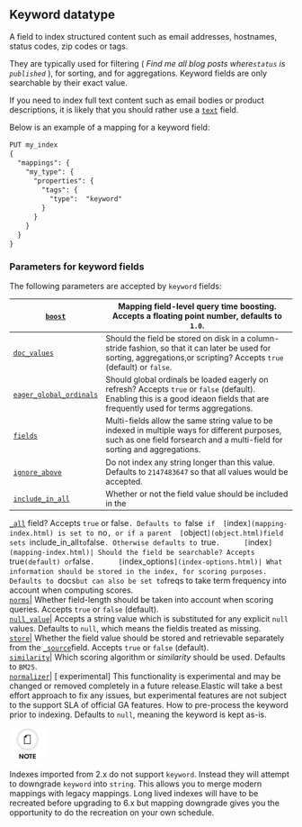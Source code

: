 ## Keyword datatype

A field to index structured content such as email addresses, hostnames, status codes, zip codes or tags.

They are typically used for filtering ( _Find me all blog posts where`status` is `published`_ ), for sorting, and for aggregations. Keyword fields are only searchable by their exact value.

If you need to index full text content such as email bodies or product descriptions, it is likely that you should rather use a 
[`text`](text.html) field.

Below is an example of a mapping for a keyword field:
    
    
    PUT my_index
    {
      "mappings": {
        "my_type": {
          "properties": {
            "tags": {
              "type":  "keyword"
            }
          }
        }
      }
    }

### Parameters for keyword fields

The following parameters are accepted by `keyword` fields:

[`boost`](mapping-boost.html)| Mapping field-level query time boosting. Accepts a floating point number, defaults to `1.0`.     
---|---    
[`doc_values`](doc-values.html)| Should the field be stored on disk in a column-stride fashion, so that it can later be used for sorting, aggregations,or scripting? Accepts `true` (default) or `false`.     
[`eager_global_ordinals`](fielddata.html#global-ordinals)| Should global ordinals be loaded eagerly on refresh? Accepts `true` or `false` (default). Enabling this is a good ideaon fields that are frequently used for terms aggregations.     
[`fields`](multi-fields.html)| Multi-fields allow the same string value to be indexed in multiple ways for different purposes, such as one field forsearch and a multi-field for sorting and aggregations.     
[`ignore_above`](ignore-above.html)| Do not index any string longer than this value. Defaults to `2147483647` so that all values would be accepted.     
[`include_in_all`](include-in-all.html)| Whether or not the field value should be included in the 
[`_all`](mapping-all-field.html) field? Accepts `true` or false`. Defaults to `false` if 
[`index`](mapping-index.html) is set to `no`, or if a parent 
[`object`](object.html)field sets `include_in_all` to `false`. Otherwise defaults to `true`.     
[`index`](mapping-index.html)| Should the field be searchable? Accepts `true` (default) or `false`.     
[`index_options`](index-options.html)| What information should be stored in the index, for scoring purposes. Defaults to `docs` but can also be set to `freqs to take term frequency into account when computing scores.     
[`norms`](norms.html)| Whether field-length should be taken into account when scoring queries. Accepts `true` or `false` (default).     
[`null_value`](null-value.html)| Accepts a string value which is substituted for any explicit `null` values. Defaults to `null`, which means the fieldis treated as missing.     
[`store`](mapping-store.html)| Whether the field value should be stored and retrievable separately from the 
[`_source`](mapping-source-field.html)field. Accepts `true` or `false` (default).     
[`similarity`](similarity.html)| Which scoring algorithm or _similarity_ should be used. Defaults to `BM25`.     
[`normalizer`](normalizer.html)| [ experimental] This functionality is experimental and may be changed or removed completely in a future release.Elastic will take a best effort approach to fix any issues, but experimental features are not subject to the support SLA of official GA features. How to pre-process the keyword prior to indexing. Defaults to `null`, meaning the keyword is kept as-is.   
  
![Note](/images/icons/note.png)

Indexes imported from 2.x do not support `keyword`. Instead they will attempt to downgrade `keyword` into `string`. This allows you to merge modern mappings with legacy mappings. Long lived indexes will have to be recreated before upgrading to 6.x but mapping downgrade gives you the opportunity to do the recreation on your own schedule.
